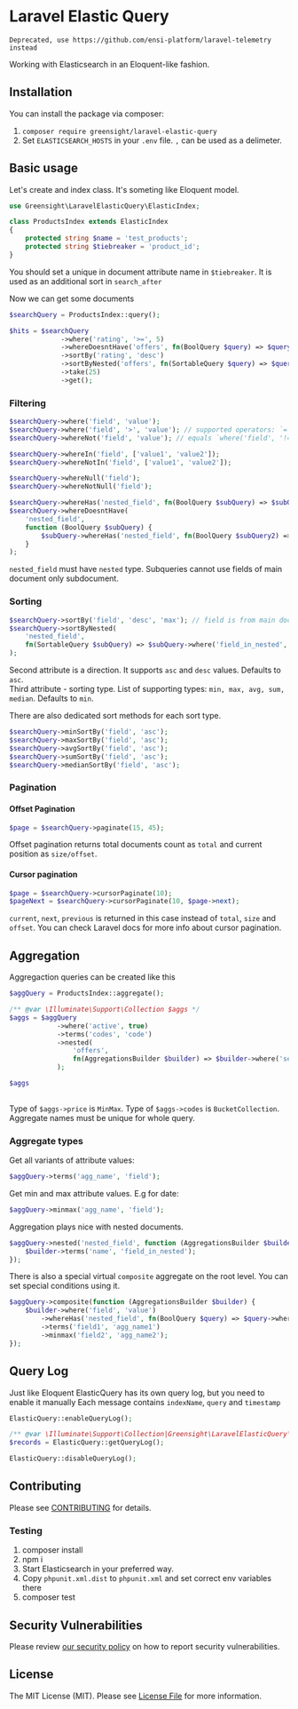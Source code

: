 # Laravel Elastic Query

`Deprecated, use https://github.com/ensi-platform/laravel-telemetry instead`

Working with Elasticsearch in an Eloquent-like fashion.

## Installation

You can install the package via composer:

1. `composer require greensight/laravel-elastic-query`
2. Set `ELASTICSEARCH_HOSTS` in your `.env` file. `,` can be used as a delimeter.

## Basic usage

Let's create and index class. It's someting like Eloquent model.

```php
use Greensight\LaravelElasticQuery\ElasticIndex;

class ProductsIndex extends ElasticIndex
{
    protected string $name = 'test_products';
    protected string $tiebreaker = 'product_id';
}
```

You should set a unique in document attribute name in `$tiebreaker`. It is used as an additional sort in `search_after`

Now we can get some documents

```php
$searchQuery = ProductsIndex::query();

$hits = $searchQuery
             ->where('rating', '>=', 5)
             ->whereDoesntHave('offers', fn(BoolQuery $query) => $query->where('seller_id', 10)->where('active', false))
             ->sortBy('rating', 'desc')
             ->sortByNested('offers', fn(SortableQuery $query) => $query->where('active', true)->sortBy('price', mode: 'min'))
             ->take(25)
             ->get();
```

### Filtering

```php
$searchQuery->where('field', 'value');
$searchQuery->where('field', '>', 'value'); // supported operators: `=` `!=` `>` `<` `>=` `<=`
$searchQuery->whereNot('field', 'value'); // equals `where('field', '!=', 'value')`
```

```php
$searchQuery->whereIn('field', ['value1', 'value2']);
$searchQuery->whereNotIn('field', ['value1', 'value2']);
```

```php
$searchQuery->whereNull('field');
$searchQuery->whereNotNull('field');
```

```php
$searchQuery->whereHas('nested_field', fn(BoolQuery $subQuery) => $subQuery->where('field_in_nested', 'value'));
$searchQuery->whereDoesntHave(
    'nested_field',
    function (BoolQuery $subQuery) {
        $subQuery->whereHas('nested_field', fn(BoolQuery $subQuery2) => $subQuery2->whereNot('field', 'value'));
    }
);
```

`nested_field` must have `nested` type.
Subqueries cannot use fields of main document only subdocument.

### Sorting

```php
$searchQuery->sortBy('field', 'desc', 'max'); // field is from main document
$searchQuery->sortByNested(
    'nested_field',
    fn(SortableQuery $subQuery) => $subQuery->where('field_in_nested', 'value')->sortBy('field')
);
```

Second attribute is a direction. It supports `asc` and `desc` values. Defaults to `asc`.  
Third attribute - sorting type. List of supporting types: `min, max, avg, sum, median`. Defaults to `min`.

There are also dedicated sort methods for each sort type.

```php
$searchQuery->minSortBy('field', 'asc');
$searchQuery->maxSortBy('field', 'asc');
$searchQuery->avgSortBy('field', 'asc');
$searchQuery->sumSortBy('field', 'asc');
$searchQuery->medianSortBy('field', 'asc');
```

### Pagination

#### Offset Pagination

```php
$page = $searchQuery->paginate(15, 45);
```

Offset pagination returns total documents count as `total` and current position as `size/offset`.

#### Cursor pagination

```php
$page = $searchQuery->cursorPaginate(10);
$pageNext = $searchQuery->cursorPaginate(10, $page->next);
```

 `current`, `next`, `previous` is returned in this case instead of `total`, `size` and `offset`.
 You can check Laravel docs for more info about cursor pagination.

## Aggregation

Aggregaction queries can be created like this

```php
$aggQuery = ProductsIndex::aggregate();

/** @var \Illuminate\Support\Collection $aggs */
$aggs = $aggQuery
            ->where('active', true)
            ->terms('codes', 'code')
            ->nested(
                'offers',
                fn(AggregationsBuilder $builder) => $builder->where('seller_id', 10)->minmax('price', 'price')
            );

$aggs
            
```

Type of `$aggs->price` is `MinMax`.
Type of `$aggs->codes` is `BucketCollection`.
Aggregate names must be unique for whole query.


### Aggregate types

Get all variants of attribute values:

```php
$aggQuery->terms('agg_name', 'field');
```

Get min and max attribute values. E.g for date:

```php
$aggQuery->minmax('agg_name', 'field');
```

Aggregation plays nice with nested documents.

```php
$aggQuery->nested('nested_field', function (AggregationsBuilder $builder) {
    $builder->terms('name', 'field_in_nested');
});
```

There is also a special virtual `composite` aggregate on the root level. You can set special conditions using it.

```php
$aggQuery->composite(function (AggregationsBuilder $builder) {
    $builder->where('field', 'value')
        ->whereHas('nested_field', fn(BoolQuery $query) => $query->where('field_in_nested', 'value2'))
        ->terms('field1', 'agg_name1')
        ->minmax('field2', 'agg_name2');
});
```

## Query Log

Just like Eloquent ElasticQuery has its own query log, but you need to enable it manually
Each message contains `indexName`, `query` and `timestamp`

```php
ElasticQuery::enableQueryLog();

/** @var \Illuminate\Support\Collection|Greensight\LaravelElasticQuery\Debug\QueryLogRecord[] $records */
$records = ElasticQuery::getQueryLog();

ElasticQuery::disableQueryLog();
```

## Contributing

Please see [CONTRIBUTING](.github/CONTRIBUTING.md) for details.

### Testing

1. composer install
2. npm i
3. Start Elasticsearch in your preferred way.
4. Copy `phpunit.xml.dist` to `phpunit.xml` and set correct env variables there
6. composer test

## Security Vulnerabilities

Please review [our security policy](../../security/policy) on how to report security vulnerabilities.

## License

The MIT License (MIT). Please see [License File](LICENSE.md) for more information.
